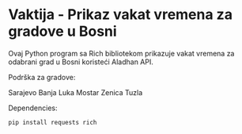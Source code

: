 # Vaktija - Prikaz vakat vremena za gradove u Bosni

Ovaj Python program sa Rich bibliotekom prikazuje vakat vremena za odabrani grad u Bosni koristeći Aladhan API.  

Podrška za gradove:

Sarajevo
Banja Luka
Mostar
Zenica
Tuzla



Dependencies:

```bash
pip install requests rich
